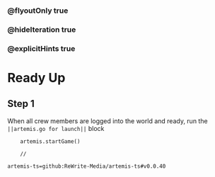 ### @flyoutOnly true
### @hideIteration true
### @explicitHints true

# Ready Up

## Step 1
When all crew members are logged into the world and ready, run the ``||artemis.go for launch||`` block

```ghost
    artemis.startGame()
```
```template
    //
```

```package
artemis-ts=github:ReWrite-Media/artemis-ts#v0.0.40
```